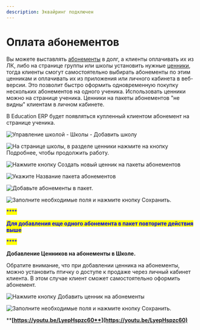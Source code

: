 ```yaml
---
description: Эквайринг подключен
---
```


# Оплата абонементов

Вы можете выставлять [абонементы](../abonementy/) в долг, а клиенты оплачивать их из ЛК, либо на странице группы или школы установить нужные [ценники](../abonementy/cenniki/), тогда клиенты смогут самостоятельно выбирать абонементы по этим ценникам и оплачивать их из приложения или личного кабинета в веб-версии. Это позволит быстро оформить одновременную покупку нескольких абонементов на одного ученика. Использовать ценники можно на странице ученика. Ценники на пакеты абонементов "не видны" клиентам в личном кабинете.

В Education ERP будет появляться купленный клиентом абонемент на странице ученика.

![Управление школой - Школы - Добавить школу](../.gitbook/assets/Screenshot\_182.png)

![На странице школы, в разделе ценники нажмите на кнопку Подробнее, чтобы продолжить работу.](<../.gitbook/assets/Screenshot\_183 (1).png>)

![Нажмите кнопку Создать новый ценник на пакеты абонементов](../.gitbook/assets/Screenshot\_184.png)

![Укажите Название пакета абонементов](../.gitbook/assets/Screenshot\_185.png)

![Добавьте абонементы в пакет.](../.gitbook/assets/Screenshot\_187.png)

![Заполните необходимые поля и нажмите кнопку Сохранить.](../.gitbook/assets/Screenshot\_188.png)

<mark style="color:blue;">****</mark>

<mark style="color:blue;">**Для добавления еще одного абонемента в пакет повторите действия выше**</mark>

<mark style="color:blue;">****</mark>

**Добавление Ценников на абонементы в Школе.**

Обратите внимание, что при добавлении ценника на абонементы, можно установить птичку о доступе к продаже через личный кабинет клиента. В этом случае клиент сможет самостоятельно оформить абонемент.

![Нажмите кнопку Добавить ценник на абонементы](../.gitbook/assets/Screenshot\_190.png)

![Заполните необходимые поля и нажмите кнопку Сохранить.
](../.gitbook/assets/Screenshot\_191.png)

****[**https://youtu.be/LyepHspzc60**](https://youtu.be/LyepHspzc60)****
